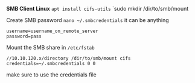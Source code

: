 **SMB Client Linux**
`apt install cifs-utils`
`sudo mkdir /dir/to/smb/mount

Create SMB password
`nano ~/.smbcredentials` it can be anything
```shell
username=username_on_remote_server
password=pass
```

Mount the SMB share in `/etc/fstab`
```shell
//10.10.120.x/directory /dir/to/smb/mount cifs credentials=~/.smbcredentials 0 0 
```
make sure to use the credentials file

